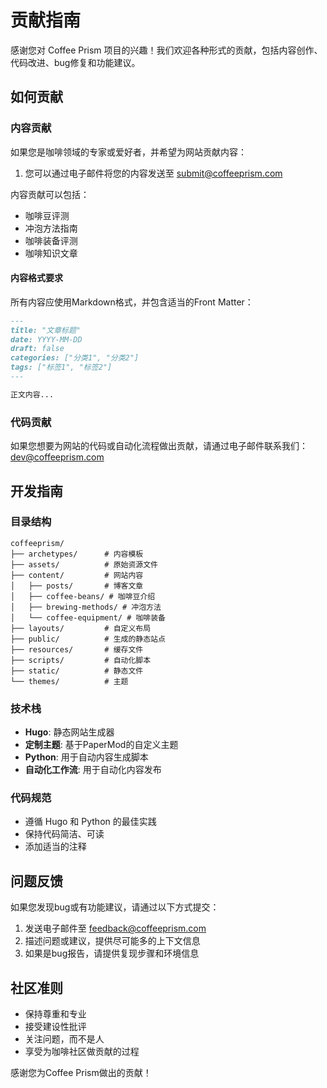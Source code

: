# 贡献指南

感谢您对 Coffee Prism 项目的兴趣！我们欢迎各种形式的贡献，包括内容创作、代码改进、bug修复和功能建议。

## 如何贡献

### 内容贡献

如果您是咖啡领域的专家或爱好者，并希望为网站贡献内容：

1. 您可以通过电子邮件将您的内容发送至 submit@coffeeprism.com

内容贡献可以包括：
- 咖啡豆评测
- 冲泡方法指南
- 咖啡装备评测
- 咖啡知识文章

#### 内容格式要求

所有内容应使用Markdown格式，并包含适当的Front Matter：

```markdown
---
title: "文章标题"
date: YYYY-MM-DD
draft: false
categories: ["分类1", "分类2"]
tags: ["标签1", "标签2"]
---

正文内容...
```

### 代码贡献

如果您想要为网站的代码或自动化流程做出贡献，请通过电子邮件联系我们：dev@coffeeprism.com

## 开发指南

### 目录结构

```
coffeeprism/
├── archetypes/      # 内容模板
├── assets/          # 原始资源文件
├── content/         # 网站内容
│   ├── posts/       # 博客文章
│   ├── coffee-beans/ # 咖啡豆介绍
│   ├── brewing-methods/ # 冲泡方法
│   └── coffee-equipment/ # 咖啡装备
├── layouts/         # 自定义布局
├── public/          # 生成的静态站点
├── resources/       # 缓存文件
├── scripts/         # 自动化脚本
├── static/          # 静态文件
└── themes/          # 主题
```

### 技术栈

- **Hugo**: 静态网站生成器
- **定制主题**: 基于PaperMod的自定义主题
- **Python**: 用于自动内容生成脚本
- **自动化工作流**: 用于自动化内容发布

### 代码规范

- 遵循 Hugo 和 Python 的最佳实践
- 保持代码简洁、可读
- 添加适当的注释

## 问题反馈

如果您发现bug或有功能建议，请通过以下方式提交：

1. 发送电子邮件至 feedback@coffeeprism.com
2. 描述问题或建议，提供尽可能多的上下文信息
3. 如果是bug报告，请提供复现步骤和环境信息

## 社区准则

- 保持尊重和专业
- 接受建设性批评
- 关注问题，而不是人
- 享受为咖啡社区做贡献的过程

感谢您为Coffee Prism做出的贡献！ 